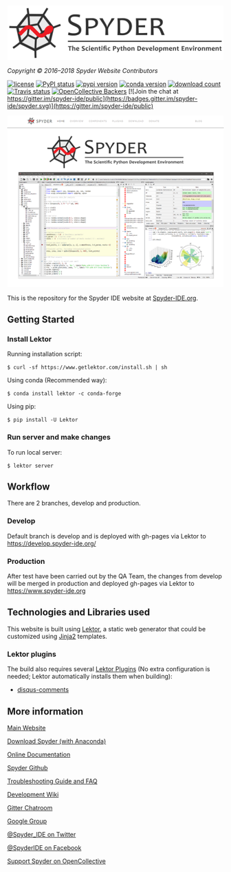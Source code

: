 ![Spyder Website — The Official Site of the Scientific Python Development Environment](
./assets/static/images/spyder_readme_banner.png)

*Copyright © 2016–2018 Spyder Website Contributors*


[![license](https://img.shields.io/pypi/l/spyder.svg)](./LICENSE)
[![PyPI status](https://img.shields.io/pypi/status/spyder.svg)](https://github.com/spyder-ide/spyder)
[![pypi version](https://img.shields.io/pypi/v/spyder.svg)](https://pypi.org/project/spyder)
[![conda version](https://img.shields.io/conda/vn/conda-forge/spyder.svg)](https://www.anaconda.com/download/)
[![download count](https://img.shields.io/conda/dn/conda-forge/spyder.svg)](https://www.anaconda.com/download/)
[![Travis status](https://travis-ci.org/spyder-ide/website-spyder.svg?branch=develop)](https://travis-ci.org/spyder-ide/website-spyder)
[![OpenCollective Backers](https://opencollective.com/spyder/backers/badge.svg?color=blue)](#backers)
[![Join the chat at https://gitter.im/spyder-ide/public](https://badges.gitter.im/spyder-ide/spyder.svg)](https://gitter.im/spyder-ide/public)


![Screenshot of the Spyder website homepage, showing a banner and screenshot](
./assets/static/images/mainpage_screenshot.png)


This is the repository for the Spyder IDE website at [Spyder-IDE.org](
https://www.spyder-ide.org/).


## Getting Started

### Install Lektor

Running installation script:
```
$ curl -sf https://www.getlektor.com/install.sh | sh
```

Using conda (Recommended way):
```
$ conda install lektor -c conda-forge
```

Using pip:
```
$ pip install -U Lektor
```

### Run server and make changes

To run local server:

```
$ lektor server
```


## Workflow

There are 2 branches, develop and production.

### Develop

Default branch is develop and is deployed with gh-pages via Lektor to https://develop.spyder-ide.org/

### Production

After test have been carried out by the QA Team, the changes from develop will be merged in production and deployed gh-pages via Lektor to https://www.spyder-ide.org

## Technologies and Libraries used

This website is built using [Lektor](https://www.getlektor.com/), a static web generator that could be customized using [Jinja2](http://jinja.pocoo.org/) templates.


### Lektor plugins

The build also requires several [Lektor Plugins](https://www.getlektor.com/docs/plugins/)
(No extra configuration is needed; Lektor automatically installs them when building):

- [disqus-comments](https://github.com/lektor/lektor-disqus-comments)


## More information

[Main Website](https://www.spyder-ide.org/)

[Download Spyder (with Anaconda)](https://www.anaconda.com/download/)

[Online Documentation](https://docs.spyder-ide.org/)

[Spyder Github](https://github.com/spyder-ide/spyder)

[Troubleshooting Guide and FAQ](
https://github.com/spyder-ide/spyder/wiki/Troubleshooting-Guide-and-FAQ)

[Development Wiki](https://github.com/spyder-ide/spyder/wiki/Dev:-Index)

[Gitter Chatroom](https://gitter.im/spyder-ide/public)

[Google Group](https://groups.google.com/group/spyderlib)

[@Spyder_IDE on Twitter](https://twitter.com/spyder_ide)

[@SpyderIDE on Facebook](https://www.facebook.com/SpyderIDE/)

[Support Spyder on OpenCollective](https://opencollective.com/spyder/)
